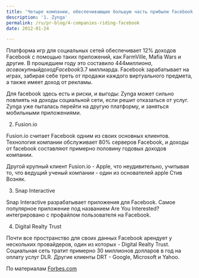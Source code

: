 ```yaml
---
title: 'Четыре компании, обеспечивающие большую часть прибыли facebook'
description: '1. Zynga'
permalink: /ru/pr-blog/4-companies-riding-facebook
date: 2012-01-24

---
```


Платформа игр для социальных сетей обеспечивает 12% доходов Facebook с помощью таких приложений, как FarmVille, Mafia Wars и другие. В прошедшем году это составило $444 миллиона, а совокупный доход Facebook$3.7  миллиарда. Facebook зарабатывает на играх, забирая себе треть от продажи каждого виртуального предмета, а также имеет доход от рекламы.

Для facebook здесь есть и риски, и выгоды: Zynga может сильно повлиять на доходы социальной сети, если решит отказаться от услуг. Zynga уже пыталась перейти на другую платформу, и заняться мобильными приложениями.

2. Fusion.io

 Fusion.io считает Facebook одним из своих основных клиентов. Технология компании обслуживает 80% серверов Facebook, и доходы от facebook составляют примерно половину годовых доходов компании.

Другой крупный клиент Fusion.io -  Apple, что неудивительно, учитывая то, что ведущий ученый компании - один из основателей apple Стив Возняк.

3. Snap Interactive

Snap Interactive разрабатывает приложения для Facebook. Самое популярное приложение под названием   Are You Interested? интегрировано с профайлом пользователя на Facebook.

4. Digital Realty Trust

Почти все пространство для своих данных Facebook арендует у нескольких провайдеров, один из которых -  Digital Realty Trust. Социальная сеть тратит примерно 30 миллионов долларов в год на оплату услуг  DLR. Другие клиенты DRT -  Google, Microsoft и Yahoo.

По материалам <a href="https://www.forbes.com/sites/thestreet/2012/02/06/4-companies-riding-facebooks-wave/2/">Forbes.com</a>

